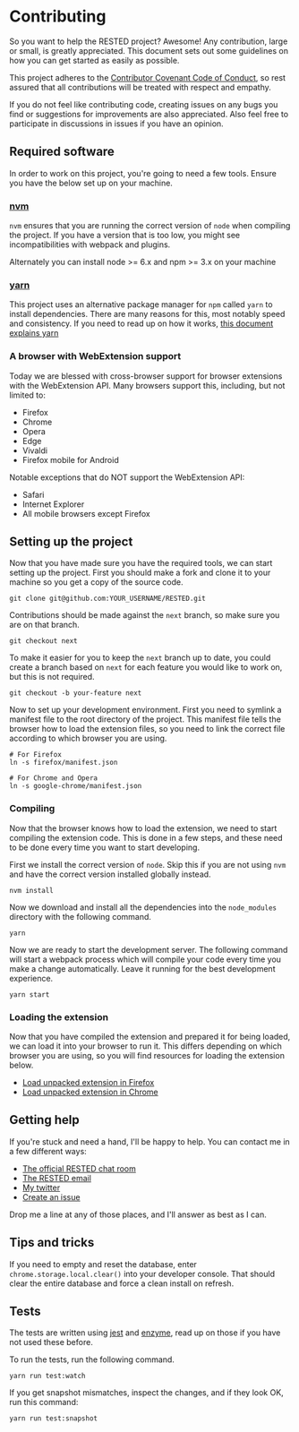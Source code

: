 # Contributing

So you want to help the RESTED project? Awesome! Any contribution, large or
small, is greatly appreciated. This document sets out some guidelines on how you
can get started as easily as possible.

This project adheres to the [Contributor Covenant Code of Conduct][COC], so rest
assured that all contributions will be treated with respect and empathy.

If you do not feel like contributing code, creating issues on any bugs you find
or suggestions for improvements are also appreciated. Also feel free to
participate in discussions in issues if you have an opinion.

## Required software

In order to work on this project, you're going to need a few tools. Ensure you
have the below set up on your machine.

### [nvm](https://github.com/creationix/nvm)

`nvm` ensures that you are running the correct version of `node` when compiling
the project. If you have a version that is too low, you might see
incompatibilities with webpack and plugins.

Alternately you can install node >= 6.x and npm >= 3.x on your machine

### [yarn](https://yarnpkg.com/en/docs/install)

This project uses an alternative package manager for `npm` called `yarn` to
install dependencies. There are many reasons for this, most notably speed and
consistency. If you need to read up on how it works, [this document explains
yarn](https://yarnpkg.com/en/docs/usage)

### A browser with WebExtension support
Today we are blessed with cross-browser support for browser extensions with the
WebExtension API. Many browsers support this, including, but not limited to:

- Firefox
- Chrome
- Opera
- Edge
- Vivaldi
- Firefox mobile for Android

 Notable exceptions that do NOT support the WebExtension API:

- Safari
- Internet Explorer
- All mobile browsers except Firefox


## Setting up the project

Now that you have made sure you have the required tools, we can start setting up
the project. First you should make a fork and clone it to your machine so you
get a copy of the source code.

    git clone git@github.com:YOUR_USERNAME/RESTED.git

Contributions should be made against the `next` branch, so make sure you are on
that branch.

    git checkout next

To make it easier for you to keep the `next` branch up to date, you could create
a branch based on `next` for each feature you would like to work on, but this is
not required.

    git checkout -b your-feature next

Now to set up your development environment. First you need to symlink a manifest
file to the root directory of the project. This manifest file tells the browser
how to load the extension files, so you need to link the correct file according
to which browser you are using.

    # For Firefox
    ln -s firefox/manifest.json

    # For Chrome and Opera
    ln -s google-chrome/manifest.json

### Compiling

Now that the browser knows how to load the extension, we need to start compiling
the extension code. This is done in a few steps, and these need to be done every
time you want to start developing.

First we install the correct version of `node`. Skip this if you are not using
`nvm` and have the correct version installed globally instead.

    nvm install

Now we download and install all the dependencies into the `node_modules`
directory with the following command.

    yarn

Now we are ready to start the development server. The following command will
start a webpack process which will compile your code every time you make
a change automatically. Leave it running for the best development experience.

    yarn start

### Loading the extension

Now that you have compiled the extension and prepared it for being loaded, we
can load it into your browser to run it. This differs depending on which browser
you are using, so you will find resources for loading the extension below.

- [Load unpacked extension in Firefox](https://developer.mozilla.org/en-US/Add-ons/WebExtensions/Temporary_Installation_in_Firefox)
- [Load unpacked extension in Chrome](https://developer.chrome.com/extensions/getstarted#unpacked)

## Getting help

If you're stuck and need a hand, I'll be happy to help. You can contact me in
a few different ways:

- [The official RESTED chat room](https://gitter.im/RESTEDclient/Lobby)
- [The RESTED email](mailto:rested+cguide@henriksen.is)
- [My twitter](https://twitter.com/espen_dev)
- [Create an issue](https://github.com/esphen/RESTED/issues/new)

Drop me a line at any of those places, and I'll answer as best as I can.

## Tips and tricks

If you need to empty and reset the database, enter
`chrome.storage.local.clear()` into your developer console. That should clear
the entire database and force a clean install on refresh.

## Tests

The tests are written using
[jest](https://facebook.github.io/jest/docs/en/tutorial-react.html#content) and
[enzyme](http://airbnb.io/enzyme/), read up on those if you have not used these
before.

To run the tests, run the following command.

    yarn run test:watch

If you get snapshot mismatches, inspect the changes, and if they look OK, run
this command:

    yarn run test:snapshot

[COC]: https://github.com/esphen/RESTED/blob/master/CODE_OF_CONDUCT.md
